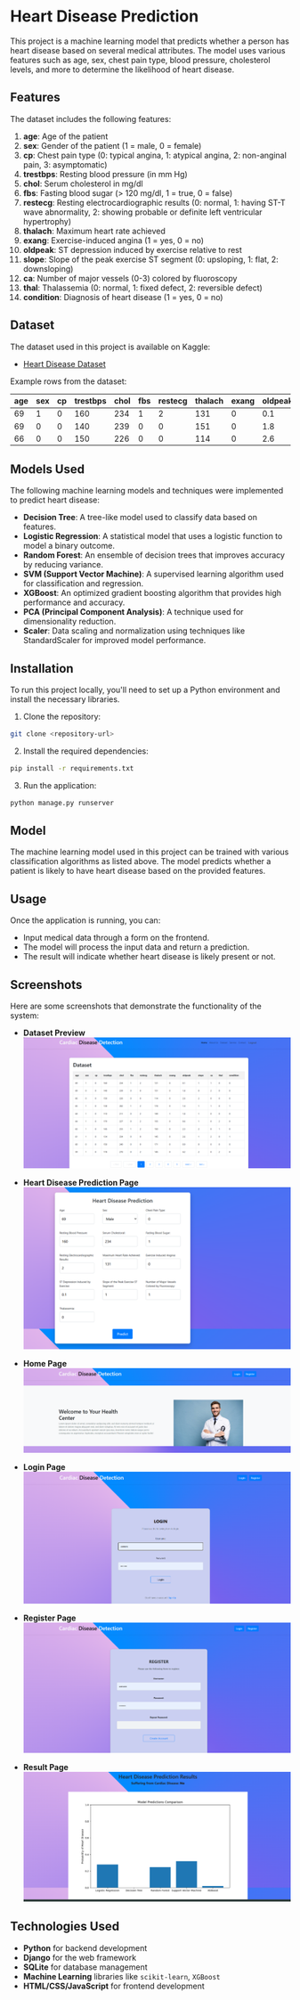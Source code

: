 # Heart Disease Prediction

This project is a machine learning model that predicts whether a person has heart disease based on several medical attributes. The model uses various features such as age, sex, chest pain type, blood pressure, cholesterol levels, and more to determine the likelihood of heart disease.

## Features

The dataset includes the following features:

1. **age**: Age of the patient
2. **sex**: Gender of the patient (1 = male, 0 = female)
3. **cp**: Chest pain type (0: typical angina, 1: atypical angina, 2: non-anginal pain, 3: asymptomatic)
4. **trestbps**: Resting blood pressure (in mm Hg)
5. **chol**: Serum cholesterol in mg/dl
6. **fbs**: Fasting blood sugar (> 120 mg/dl, 1 = true, 0 = false)
7. **restecg**: Resting electrocardiographic results (0: normal, 1: having ST-T wave abnormality, 2: showing probable or definite left ventricular hypertrophy)
8. **thalach**: Maximum heart rate achieved
9. **exang**: Exercise-induced angina (1 = yes, 0 = no)
10. **oldpeak**: ST depression induced by exercise relative to rest
11. **slope**: Slope of the peak exercise ST segment (0: upsloping, 1: flat, 2: downsloping)
12. **ca**: Number of major vessels (0-3) colored by fluoroscopy
13. **thal**: Thalassemia (0: normal, 1: fixed defect, 2: reversible defect)
14. **condition**: Diagnosis of heart disease (1 = yes, 0 = no)

## Dataset

The dataset used in this project is available on Kaggle:

- [Heart Disease Dataset](https://www.kaggle.com/datasets/johnsmith88/heart-disease-dataset)

Example rows from the dataset:

| age | sex | cp  | trestbps | chol | fbs | restecg | thalach | exang | oldpeak | slope | ca  | thal | condition |
| --- | --- | --- | -------- | ---- | --- | ------- | ------- | ----- | ------- | ----- | --- | ---- | --------- |
| 69  | 1   | 0   | 160      | 234  | 1   | 2       | 131     | 0     | 0.1     | 1     | 1   | 0    | 0         |
| 69  | 0   | 0   | 140      | 239  | 0   | 0       | 151     | 0     | 1.8     | 0     | 2   | 0    | 0         |
| 66  | 0   | 0   | 150      | 226  | 0   | 0       | 114     | 0     | 2.6     | 2     | 0   | 0    | 0         |

## Models Used

The following machine learning models and techniques were implemented to predict heart disease:

- **Decision Tree**: A tree-like model used to classify data based on features.
- **Logistic Regression**: A statistical model that uses a logistic function to model a binary outcome.
- **Random Forest**: An ensemble of decision trees that improves accuracy by reducing variance.
- **SVM (Support Vector Machine)**: A supervised learning algorithm used for classification and regression.
- **XGBoost**: An optimized gradient boosting algorithm that provides high performance and accuracy.
- **PCA (Principal Component Analysis)**: A technique used for dimensionality reduction.
- **Scaler**: Data scaling and normalization using techniques like StandardScaler for improved model performance.

## Installation

To run this project locally, you'll need to set up a Python environment and install the necessary libraries.

1. Clone the repository:

```bash
git clone <repository-url>
```

2. Install the required dependencies:

```bash
pip install -r requirements.txt
```

3. Run the application:

```bash
python manage.py runserver
```

## Model

The machine learning model used in this project can be trained with various classification algorithms as listed above. The model predicts whether a patient is likely to have heart disease based on the provided features.

## Usage

Once the application is running, you can:

- Input medical data through a form on the frontend.
- The model will process the input data and return a prediction.
- The result will indicate whether heart disease is likely present or not.

## Screenshots

Here are some screenshots that demonstrate the functionality of the system:

- **Dataset Preview**  
  ![Dataset](assert/images/dataset.png)

- **Heart Disease Prediction Page**  
  ![Heart Disease Prediction](assert/images/HeartDiseasePrediction.png)

- **Home Page**  
  ![Home Page](assert/images/home.png)

- **Login Page**  
  ![Login Page](assert/images/login.png)

- **Register Page**  
  ![Register Page](assert/images/register.png)

- **Result Page**  
  ![Result Page](assert/images/Result.png)


## Technologies Used

- **Python** for backend development
- **Django** for the web framework
- **SQLite** for database management
- **Machine Learning** libraries like `scikit-learn`, `XGBoost`
- **HTML/CSS/JavaScript** for frontend development
